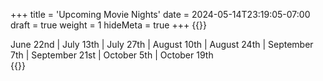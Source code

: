 +++
title = 'Upcoming Movie Nights'
date = 2024-05-14T23:19:05-07:00
draft = true
weight = 1
hideMeta = true
+++
{{<rawhtml>}}
<div class="movie-attrib">
June 22nd | July 13th | July 27th | August 10th | August 24th | September 7th | September 21st | October 5th | October 19th
</div>
{{</rawhtml>}}